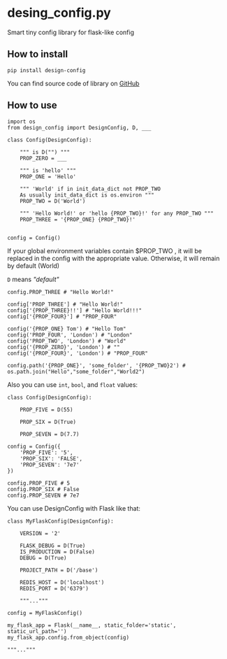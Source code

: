 # desing_config.py

Smart tiny config library for flask-like config

## How to install

    pip install design-config


You can find source code of library on [GitHub](https://github.com/artmihant/design_config)


## How to use

    import os
    from design_config import DesignConfig, D, ___

    class Config(DesignConfig):

        """ is D("") """
        PROP_ZERO = ___
        
        """ is 'hello' """
        PROP_ONE = 'Hello'

        """ 'World' if in init_data_dict not PROP_TWO
        As usually init_data_dict is os.environ """
        PROP_TWO = D('World')

        """ 'Hello World!' or 'hello {PROP_TWO}!' for any PROP_TWO """
        PROP_THREE = '{PROP_ONE} {PROP_TWO}!'


    config = Config()


If your global environment variables contain $PROP_TWO , it will be replaced in the config with the appropriate value. Otherwise, it will remain by default (World)

`D` means *"default"*

    config.PROP_THREE # "Hello World!"

    config['PROP_THREE'] # "Hello World!"
    config['{PROP_THREE}!!'] # "Hello World!!!"
    config['{PROP_FOUR}'] # "PROP_FOUR"

    config('{PROP_ONE} Tom') # "Hello Tom"
    config('PROP_FOUR', 'London') # "London"
    config('PROP_TWO', 'London') # "World"
    config('{PROP_ZERO}', 'London') # ""
    config('{PROP_FOUR}', 'London') # "PROP_FOUR"

    config.path('{PROP_ONE}', 'some_folder', '{PROP_TWO}2') # os.path.join("Hello","some_folder","World2")


Also you can use `int`, `bool`, and `float` values:

    class Config(DesignConfig):

        PROP_FIVE = D(55)

        PROP_SIX = D(True)

        PROP_SEVEN = D(7.7)

    config = Config({
        'PROP_FIVE': '5', 
        'PROP_SIX': 'FALSE',
        'PROP_SEVEN': '7e7'
    })

    config.PROP_FIVE # 5
    config.PROP_SIX # False
    config.PROP_SEVEN # 7e7


You can use DesignConfig with Flask like that:

    class MyFlaskConfig(DesignConfig):

        VERSION = '2'

        FLASK_DEBUG = D(True)
        IS_PRODUCTION = D(False)
        DEBUG = D(True)

        PROJECT_PATH = D('/base')

        REDIS_HOST = D('localhost')
        REDIS_PORT = D('6379')

        """..."""
    
    config = MyFlaskConfig()

    my_flask_app = Flask(__name__, static_folder='static', static_url_path='')
    my_flask_app.config.from_object(config)

    """..."""


